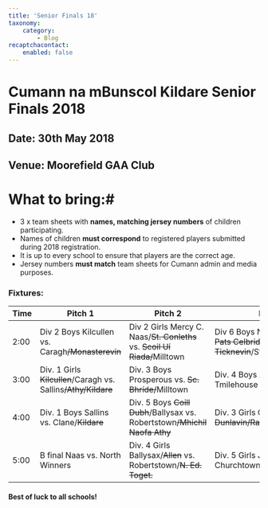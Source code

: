 ```yaml
---
title: 'Senior Finals 18'
taxonomy:
    category:
        - Blog
recaptchacontact:
    enabled: false
---
```


# Cumann na mBunscol Kildare Senior Finals 2018 #

## Date: 30th May 2018

## Venue: Moorefield GAA Club

# What to bring:#
* 3 x team sheets with **names, matching jersey numbers** of children participating.
* Names of children **must correspond** to registered players submitted during 2018 registration.
* It is up to every school to ensure that players are the correct age. 
* Jersey numbers **must match** team sheets for Cumann admin and media purposes.

### Fixtures:
 Time | Pitch 1 | Pitch 2 | Pitch 3 
 --- | --- | --- | --- 
 2:00 | Div 2 Boys Kilcullen vs. Caragh~~/Monasterevin~~ | Div 2 Girls Mercy C. Naas/~~St. Conleths~~ vs. ~~Scoil Uí Riada/~~Milltown | Div 6 Boys N/Ed. Toget./~~St. Pats Celbridge~~ vs. ~~Ticknevin~~/St. Pats Newb. 
 3:00 | Div. 1 Girls ~~Kilcullen~~/Caragh vs. Sallins~~/Athy/Kildare~~ | Div. 3 Boys Prosperous vs. ~~Sc. Bhríde/~~Milltown | Div. 4 Boys  Allenwood vs. Tmilehouse
4:00 | Div. 1 Boys Sallins vs. Clane/~~Kildare~~ | Div. 5 Boys ~~Coill Dubh~~/Ballysax vs. Robertstown~~/Mhichil Naofa Athy~~ | Div. 3 Girls Cappagh~~/TMH~~ vs. ~~Dunlavin/Rathmore/~~Rathcoffey 
5:00 | B final Naas vs. North Winners | Div. 4 Girls Ballysax/~~Allen~~ vs. Robertstown/~~N. Ed. Toget.~~ | Div. 5 Girls JTB/~~Moone~~ vs. Churchtown/Kilshanroe



#### Best of luck to all schools!